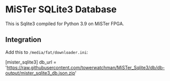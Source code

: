 # MiSTer SQLite3 Database

This is Sqlite3 compiled for Python 3.9 on MiSTer FPGA.

## Integration

Add this to `/media/fat/downloader.ini`:

[mister_sqlite3]
db_url = 'https://raw.githubusercontent.com/towerwatchman/MiSTer_Sqlite3/db/db-output/mister_sqlite3_db.json.zip'